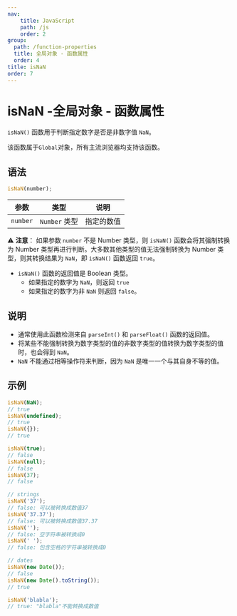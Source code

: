 ```yaml
---
nav:
    title: JavaScript
    path: /js
    order: 2
group:
  path: /function-properties
  title: 全局对象 - 函数属性
  order: 4
title: isNaN
order: 7
---
```


# isNaN -全局对象 - 函数属性

`isNaN()` 函数用于判断指定数字是否是非数字值 `NaN`。

该函数属于`Global`对象，所有主流浏览器均支持该函数。

## 语法

```js
isNaN(number);
```

| 参数     | 类型          | 说明       |
| -------- | ------------- | ---------- |
| `number` | `Number` 类型 | 指定的数值 |

⚠️ **注意**： 如果参数 `number` 不是 Number 类型，则 `isNaN()` 函数会将其强制转换为 Number 类型再进行判断。大多数其他类型的值无法强制转换为 Number 类型，则其转换结果为 `NaN`，即 `isNaN()` 函数返回 `true`。

- `isNaN()` 函数的返回值是 Boolean 类型。
  - 如果指定的数字为 `NaN`，则返回 `true`
  - 如果指定的数字为非 `NaN` 则返回 `false`。

## 说明

- 通常使用此函数检测来自 `parseInt()` 和 `parseFloat()` 函数的返回值。
- 将某些不能强制转换为数字类型的值的非数字类型的值转换为数字类型的值时，也会得到 `NaN`。
- `NaN` 不能通过相等操作符来判断，因为 `NaN` 是唯一一个与其自身不等的值。

## 示例

```js
isNaN(NaN);
// true
isNaN(undefined);
// true
isNaN({});
// true

isNaN(true);
// false
isNaN(null);
// false
isNaN(37);
// false

// strings
isNaN('37');
// false: 可以被转换成数值37
isNaN('37.37');
// false: 可以被转换成数值37.37
isNaN('');
// false: 空字符串被转换成0
isNaN(' ');
// false: 包含空格的字符串被转换成0

// dates
isNaN(new Date());
// false
isNaN(new Date().toString());
// true

isNaN('blabla');
// true: "blabla"不能转换成数值
```

